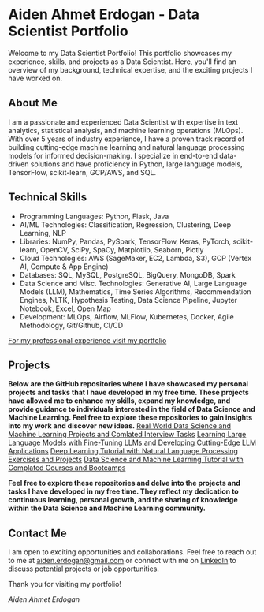 # Aiden Ahmet Erdogan - Data Scientist Portfolio

Welcome to my Data Scientist Portfolio! This portfolio showcases my experience, skills, and projects as a Data Scientist. Here, you'll find an overview of my background, technical expertise, and the exciting projects I have worked on.

## About Me

I am a passionate and experienced Data Scientist with expertise in text analytics, statistical analysis, and machine learning operations (MLOps). With over 5 years of industry experience, I have a proven track record of building cutting-edge machine learning and natural language processing models for informed decision-making. I specialize in end-to-end data-driven solutions and have proficiency in Python, large language models, TensorFlow, scikit-learn, GCP/AWS, and SQL.

## Technical Skills

- Programming Languages: Python, Flask, Java
- AI/ML Technologies: Classification, Regression, Clustering, Deep Learning, NLP
- Libraries: NumPy, Pandas, PySpark, TensorFlow, Keras, PyTorch, scikit-learn, OpenCV, SciPy, SpaCy, Matplotlib, Seaborn, Plotly
- Cloud Technologies: AWS (SageMaker, EC2, Lambda, S3), GCP (Vertex AI, Compute & App Engine)
- Databases: SQL, MySQL, PostgreSQL, BigQuery, MongoDB, Spark
- Data Science and Misc. Technologies: Generative AI, Large Language Models (LLM), Mathematics, Time Series Algorithms, Recommendation Engines, NLTK, Hypothesis Testing, Data Science Pipeline, Jupyter Notebook, Excel, Open Map
- Development: MLOps, Airflow, MLFlow, Kubernetes, Docker, Agile Methodology, Git/Github, CI/CD

[For my professional experience visit my portfolio](https://aidenerdogan.github.io)


## Projects
**Below are the GitHub repositories where I have showcased my personal projects and tasks that I have developed in my free time. These projects have allowed me to enhance my skills, expand my knowledge, and provide guidance to individuals interested in the field of Data Science and Machine Learning. Feel free to explore these repositories to gain insights into my work and discover new ideas.**
[Real World Data Science and Machine Learning Projects and Comlated Interview Tasks](https://github.com/aidenerdogan/Real_Wolrd_DS_and_ML)
[Learning Large Language Models with Fine-Tuning LLMs and Developing Cutting-Edge LLM Applications](https://github.com/aidenerdogan/LLM_E2E_APPLICATION)
[Deep Learning Tutorial with Natural Language Processing Exercises and Projects](https://github.com/aidenerdogan/DL-NLP-TutorialAndProjects)
[Data Science and Machine Learning Tutorial with Complated Courses and Bootcamps](https://github.com/aidenerdogan/Data-Science-and-Machine-Learning-Tutorial)

**Feel free to explore these repositories and delve into the projects and tasks I have developed in my free time. They reflect my dedication to continuous learning, personal growth, and the sharing of knowledge within the Data Science and Machine Learning community.**

## Contact Me

I am open to exciting opportunities and collaborations. Feel free to reach out to me at aiden.erdogan@gmail.com or connect with me on [LinkedIn](https://www.linkedin.com/in/aiden-erdogan/) to discuss potential projects or job opportunities.

Thank you for visiting my portfolio!

*Aiden Ahmet Erdogan*

